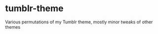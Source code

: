 tumblr-theme
============

Various permutations of my Tumblr theme, mostly minor tweaks of other themes
